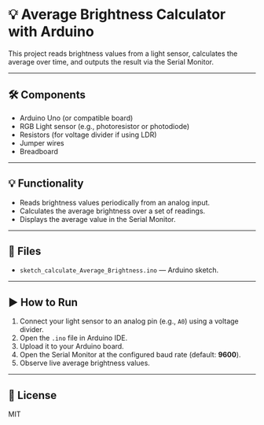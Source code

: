 # 💡 Average Brightness Calculator with Arduino

This project reads brightness values from a light sensor, calculates the average over time, and outputs the result via the Serial Monitor.

---

## 🛠 Components
- Arduino Uno (or compatible board)
- RGB Light sensor (e.g., photoresistor or photodiode)
- Resistors (for voltage divider if using LDR)
- Jumper wires
- Breadboard

---

## 💡 Functionality
- Reads brightness values periodically from an analog input.
- Calculates the average brightness over a set of readings.
- Displays the average value in the Serial Monitor.

---

## 📂 Files
- `sketch_calculate_Average_Brightness.ino` — Arduino sketch.

---

## ▶ How to Run
1. Connect your light sensor to an analog pin (e.g., `A0`) using a voltage divider.
2. Open the `.ino` file in Arduino IDE.
3. Upload it to your Arduino board.
4. Open the Serial Monitor at the configured baud rate (default: **9600**).
5. Observe live average brightness values.

---

## 📜 License
MIT

